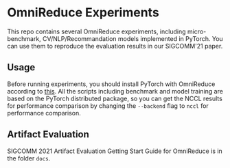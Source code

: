 # OmniReduce Experiments
This repo contains several OmniReduce experiments, including micro-benchmark, CV/NLP/Recommandation models implemented in PyTorch. You can use them to reproduce the evaluation results in our SIGCOMM'21 paper.

## Usage
Before running experiments, you should install PyTorch with OmniReduce according to [this](https://github.com/sands-lab/omnireduce/tree/master/omnireduce-RDMA/frameworks_integration/pytorch_patch). All the scripts including benchmark and model training are based on the PyTorch distributed package, so you can get the NCCL results for performance comparison by changing the `--backend` flag to `nccl` for performance comparison.

## Artifact Evaluation
SIGCOMM 2021 Artifact Evaluation Getting Start Guide for OmniReduce is in the folder `docs`.
